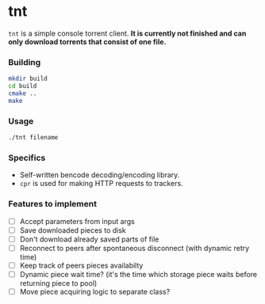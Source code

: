 # tnt
`tnt` is a simple console torrent client. **It is currently not finished and can only download torrents that consist of one file.**

### Building
```sh
mkdir build
cd build
cmake ..
make
```

### Usage
```sh
./tnt filename
```

### Specifics
- Self-written bencode decoding/encoding library.
- `cpr` is used for making HTTP requests to trackers.

### Features to implement
- [ ] Accept parameters from input args
- [ ] Save downloaded pieces to disk
- [ ] Don't download already saved parts of file
- [ ] Reconnect to peers after spontaneous disconnect (with dynamic retry time)
- [ ] Keep track of peers pieces availabilty 
- [ ] Dynamic piece wait time? (it's the time which storage piece waits before returning piece to pool)
- [ ] Move piece acquiring logic to separate class? 
